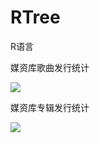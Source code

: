 # RTree
R语言

媒资库歌曲发行统计

![](https://i.imgur.com/fpHlkVK.png)

媒资库专辑发行统计

![](https://i.imgur.com/YtDTtFY.png)

